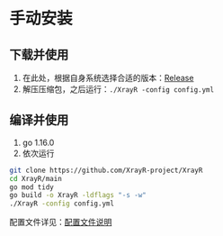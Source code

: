 # 手动安装

## 下载并使用
1. 在此处，根据自身系统选择合适的版本：[Release](https://github.com/XrayR-project/XrayR/releases)
2. 解压压缩包，之后运行：`./XrayR -config config.yml`

## 编译并使用
1. go 1.16.0
2. 依次运行
```bash
git clone https://github.com/XrayR-project/XrayR
cd XrayR/main
go mod tidy
go build -o XrayR -ldflags "-s -w"
./XrayR -config config.yml
```

配置文件详见：[配置文件说明](../../config/README.md)